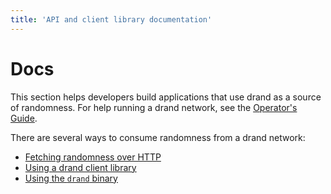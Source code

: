 ```yaml
---
title: 'API and client library documentation'
---
```


# Docs

This section helps developers build applications that use drand as a source of randomness. For help running a drand network, see the [Operator's Guide](/operate/).

There are several ways to consume randomness from a drand network:

- [Fetching randomness over HTTP](/docs/http-api/)
- [Using a drand client library](/docs/clients/)
- [Using the `drand` binary](/docs/cli/)
